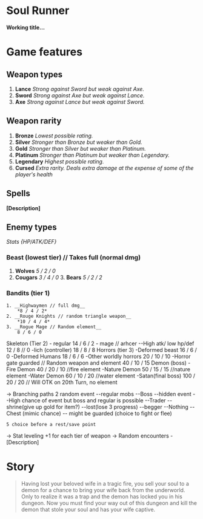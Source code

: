 # Soul Runner
**Working title...**

# Game features

## Weapon types
  1. __Lance__
    *Strong against Sword but weak against Axe.*
  2. __Sword__
    *Strong against Axe but weak against Lance.*
  3. __Axe__
    *Strong against Lance but weak against Sword.*

## Weapon rarity
  1. __Bronze__
    *Lowest possible rating.*
  2. __Silver__
    *Stronger than Bronze but weaker than Gold.*
  3. __Gold__
    *Stronger than Silver but weaker than Platinum.*
  4. __Platinum__
    *Stronger than Platinum but weaker than Legendary.*
  5. __Legendary__
    *Highest possible rating.*
  6. __Cursed__
    *Extra rarity. Deals extra damage at the expense of some of the player's health*

## Spells
  __[Description]__

## Enemy types
  *Stats {HP/ATK/DEF}*

### Beast (lowest tier) // Takes full (normal dmg)
  1. __Wolves__
		*5 / 2 / 0*
  2. __Cougars__
    *3 / 4 / 0*
 	3. __Bears__
		*5 / 2 / 2*

### Bandits (tier 1)
	1. __Highwaymen // full dmg__
		*8 / 4 / 2*
	2. __Rouge Knights // random triangle weapon__
		*10 / 4 / 4*
	3. __Rogue Mage // Random element__
		8 / 6 / 0
 Skeleton (Tier 2)
	- regular
		14 / 6 / 2
	- mage // arhcer --High atk/ low hp/def
		12 / 8 // 0
	-lich (controller)
		18 / 8 / 8
 Horrors (tier 3)
	-Deformed beast
		16 / 6 / 0
	-Deformed Humans
		18 / 6 / 6
	-Other worldly horrors
		20 / 10 / 10
	-Horror gate guarded // Random weapon and element
		40 / 10 / 15
 Demon (boss)
        -Fire Demon
                40 / 20 / 10 //fire element
        -Nature Demon
                50 / 15 / 15 //nature element
        -Water Demon
                60 / 10 / 20 //water element
        -Satan(final boss)
                100 / 20 / 20 // Will OTK on 20th Turn, no element

-> Branching paths
  2 random event
	--regular mobs
	--Boss
	--hidden event
		--High chance of event but boss and regular is possible
		--Trader
		--shrine(give up gold for item?)
		--lost(lose 3 progress)
		--begger
		--Nothing
	--Chest (mimic chance)
		-- might be guarded (choice to fight or flee)


	5 choice before a rest/save point

-> Stat leveling
  +1 for each tier of weapon
-> Random encounters
  -[Description]

# Story
> Having lost your beloved wife in a tragic fire, you sell your soul to a demon
> for a chance to bring your wife back from the underworld. Only to realize it
> was a trap and the demon has locked you in his dungeon. Now you must find your
> way out of this dungeon and kill the demon that stole your soul and has your
> wife captive.
